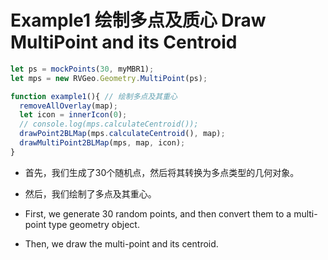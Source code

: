 # Example1 绘制多点及质心 Draw MultiPoint and its Centroid

```js
let ps = mockPoints(30, myMBR1);
let mps = new RVGeo.Geometry.MultiPoint(ps);

function example1(){ // 绘制多点及其重心
  removeAllOverlay(map);
  let icon = innerIcon(0);
  // console.log(mps.calculateCentroid());
  drawPoint2BLMap(mps.calculateCentroid(), map);
  drawMultiPoint2BLMap(mps, map, icon);
}
```
- 首先，我们生成了30个随机点，然后将其转换为多点类型的几何对象。
- 然后，我们绘制了多点及其重心。

- First, we generate 30 random points, and then convert them to a multi-point type geometry object.
- Then, we draw the multi-point and its centroid.